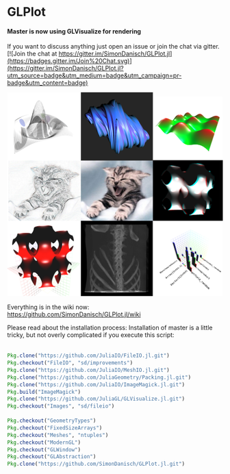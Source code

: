 # GLPlot
#### Master is now using GLVisualize for rendering

If you want to discuss anything just open an issue or join the chat via gitter.
[![Join the chat at https://gitter.im/SimonDanisch/GLPlot.jl](https://badges.gitter.im/Join%20Chat.svg)](https://gitter.im/SimonDanisch/GLPlot.jl?utm_source=badge&utm_medium=badge&utm_campaign=pr-badge&utm_content=badge)

![Overview](docs/glplot.jpg)

Everything is in the wiki now:
https://github.com/SimonDanisch/GLPlot.jl/wiki

Please read about the installation process:
Installation of master is a little tricky, but not overly complicated if you execute this script:
```Julia

Pkg.clone("https://github.com/JuliaIO/FileIO.jl.git")
Pkg.checkout("FileIO", "sd/improvements")
Pkg.clone("https://github.com/JuliaIO/MeshIO.jl.git")
Pkg.clone("https://github.com/JuliaGeometry/Packing.jl.git")
Pkg.clone("https://github.com/JuliaIO/ImageMagick.jl.git")
Pkg.build("ImageMagick")
Pkg.clone("https://github.com/JuliaGL/GLVisualize.jl.git")
Pkg.checkout("Images", "sd/fileio")

Pkg.checkout("GeometryTypes")
Pkg.checkout("FixedSizeArrays")
Pkg.checkout("Meshes", "ntuples")
Pkg.checkout("ModernGL")
Pkg.checkout("GLWindow")
Pkg.checkout("GLAbstraction")
Pkg.clone("https://github.com/SimonDanisch/GLPlot.jl.git")

```
